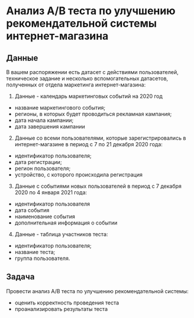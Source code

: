 # Анализ А/В теста по улучшению рекомендательной системы интернет-магазина
## Данные
В вашем распоряжении есть датасет с действиями пользователей, техническое задание и несколько вспомогательных датасетов, полученных от отдела маркетинга интернет-магазина:
1. Данные - календарь маркетинговых событий на 2020 год
- название маркетингового события;
- регионы, в которых будет проводиться рекламная кампания;
- дата начала кампании;
- дата завершения кампании
2. Данные со всеми пользователями, которые зарегистрировались в интернет-магазине в период с 7 по 21 декабря 2020 года:
-  идентификатор пользователя;
- дата регистрации;
- регион пользователя;
- устройство, с которого происходила регистрация
3. Данные с событиями новых пользователей в период с 7 декабря 2020 по 4 января 2021 года:
- идентификатор пользователя 
- дата события
- наименование события 
- дополнительная информация о событии 
4. Данные - таблица участников теста:
- идентификатор пользователя;
- название теста;
- группа пользователя.
## Задача
Провести анализ A/B теста по улучшению рекомендательной системы:
- оценить корректность проведения теста
- проанализировать результаты теста